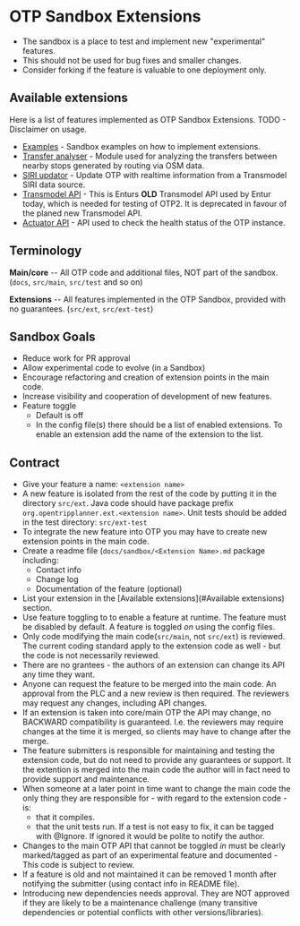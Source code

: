 # OTP Sandbox Extensions

- The sandbox is a place to test and implement new "experimental" features.  
- This should not be used for bug fixes and smaller changes.
- Consider forking if the feature is valuable to one deployment only.


## Available extensions
Here is a list of features implemented as OTP Sandbox Extensions. TODO - Disclaimer on usage.

- [Examples](sandbox/Examples.md) - Sandbox examples on how to implement extensions.
- [Transfer analyser](sandbox/transferanalyzer.md) - Module used for analyzing the transfers between 
nearby stops generated by routing via OSM data.
- [SIRI updator](sandbox/SiriUpdator.md) - Update OTP with realtime information from a Transmodel SIRI data source.
-  [Transmodel API](sandbox/TransmodelAPI.md) - This is Enturs **OLD** Transmodel API used by Entur today, which is needed for testing of OTP2. It is deprecated in favour of the planed new Transmodel API.
-  [Actuator API](sandbox/ActuatorAPI.md) - API used to check the health status of the OTP instance.

## Terminology

**Main/core**   -- All OTP code and additional files, NOT part of the sandbox. 
(`docs`, `src/main`, `src/test` and so on)

**Extensions** -- All features implemented in the OTP Sandbox, provided with no guarantees. 
(`src/ext`, `src/ext-test`)  

## Sandbox Goals

- Reduce work for PR approval
- Allow experimental code to evolve (in a Sandbox)
- Encourage refactoring and creation of extension points in the main code.
- Increase visibility and cooperation of development of new features.
- Feature toggle 
  - Default is off
  - In the config file(s) there should be a list of enabled extensions. To enable an extension add 
  the name of the extension to the list.


## Contract
- Give your feature a name: `<extension name>`
- A new feature is isolated from the rest of the code by putting it in the directory `src/ext`. 
  Java code should have package prefix `org.opentripplanner.ext.<extension name>`. Unit tests 
  should be added in the test directory: `src/ext-test`
- To integrate the new feature into OTP you may have to create new extension points in the main 
  code. 
- Create a readme file (`docs/sandbox/<Extension Name>.md` 
  package including:
    - Contact info 
    - Change log
    - Documentation of the feature (optional)
- List your extension in the [Available extensions](#Available extensions) section.
- Use feature toggling to to enable a feature at runtime. The feature must be disabled by default. 
  A feature is toggled _on_ using the config files.
- Only code modifying the main code(`src/main`, not `src/ext`) is reviewed. The current coding 
  standard apply to the extension code as well - but the code is not necessarily reviewed.
- There are no grantees - the authors of an extension can change its API any time they want. 
- Anyone can request the feature to be merged into the main code. An approval from the PLC and a 
  new review is then required. The reviewers may request any changes, including API changes. 
- If an extension is taken into core/main OTP the API may change, no BACKWARD compatibility is 
  guaranteed. I.e. the reviewers may require changes at the time it is merged, so clients may have 
  to change after the merge.
- The feature submitters is responsible for maintaining and testing the extension code, but do not
  need to provide any guarantees or support. It the extention is merged into the main code the 
  author will in fact need to provide support and maintenance.
- When someone at a later point in time want to change the main code the only thing they are
  responsible for - with regard to the extension code - is:
  - that it compiles.
  - that the unit tests run. If a test is not easy to fix, it can be tagged with @Ignore. If ignored
    it would be polite to notify the author. 
- Changes to the main OTP API that cannot be toggled _in_ must be clearly marked/tagged as part of 
  an experimental feature and documented - This code is subject to review.
- If a feature is old and not maintained it can be removed 1 month after notifying the submitter 
(using contact info in README file).
- Introducing new dependencies needs approval. They are NOT approved if they are likely to be a 
  maintenance challenge (many transitive dependencies or potential conflicts with other 
  versions/libraries).


